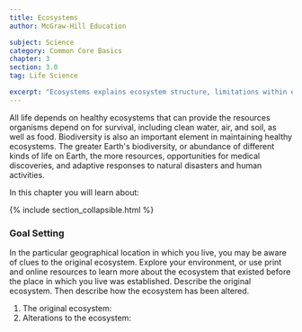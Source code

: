 ```yaml
---
title: Ecosystems
author: McGraw-Hill Education

subject: Science
category: Common Core Basics
chapter: 3
section: 3.0
tag: Life Science

excerpt: "Ecosystems explains ecosystem structure, limitations within ecosystems, relationships among living organisms, and the impact of environmental disturbances."
---
```

All life depends on healthy ecosystems that can provide the resources organisms depend on for survival, including clean water, air, and soil, as well as food. Biodiversity is also an important element in maintaining healthy ecosystems. The greater Earth's biodiversity, or abundance of different kinds of life on Earth, the more resources, opportunities for medical discoveries, and adaptive responses to natural disasters and human activities.

In this chapter you will learn about:

{% include section_collapsible.html %}

### Goal Setting

In the particular geographical location in which you live, you may be aware of clues to the original ecosystem. Explore your environment, or use print and online resources to learn more about the ecosystem that existed before the place in which you live was established. Describe the original ecosystem. Then describe how the ecosystem has been altered.

  1.  The original ecosystem:
  1.  Alterations to the ecosystem:
